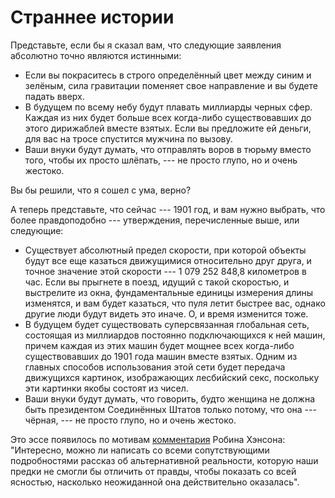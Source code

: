 # Страннее истории
Представьте, если бы я сказал вам, что следующие заявления абсолютно точно являются истинными:

* Если вы покраситесь в строго определённый цвет между синим и зелёным, сила гравитации поменяет свое направление и вы будете падать вверх.
* В будущем по всему небу будут плавать миллиарды черных сфер. Каждая из них будет больше всех когда-либо существовавших до этого дирижаблей вместе взятых. Если вы предложите ей деньги, для вас на тросе спустится мужчина по вызову.
* Ваши внуки будут думать, что отправлять воров в тюрьму вместо того, чтобы их просто шлёпать, --- не просто глупо, но и очень жестоко.

Вы бы решили, что я сошел с ума, верно?

А теперь представьте, что сейчас --- 1901 год, и вам нужно выбрать, что более правдоподобно --- утверждения, перечисленные выше, или следующие: 

* Существует абсолютный предел скорости, при которой объекты будут все еще казаться движущимися относительно друг друга, и точное значение этой скорости --- 1 079 252 848\,8 километров в час. Если вы прыгнете в поезд, идущий с такой скоростью, и выстрелите из окна, фундаментальные единицы измерения длины изменятся, и вам будет казаться, что пуля летит быстрее вас, однако другие люди будут видеть это иначе. О, и время изменится тоже.
* В будущем будет существовать суперсвязанная глобальная сеть, состоящая из миллиардов постоянно подключающихся к ней машин, причем каждая из этих машин будет мощнее всех когда-либо существовавших до 1901 года машин вместе взятых. Одним из главных способов использования этой сети будет передача движущихся картинок, изображающих лесбийский секс, поскольку эти картинки якобы состоят из чисел.
* Ваши внуки будут думать, что говорить, будто женщина не должна быть президентом Соединённых Штатов только потому, что она --- чёрная, --- не просто глупо, но и очень жестоко.

Это эссе появилось по мотивам [комментария](http://lesswrong.com/lw/j0/making_history_available/ewg) Робина Хэнсона: "Интересно, можно ли написать со всеми сопутствующими подробностями рассказ об альтернативной реальности, которую наши предки не смогли бы отличить от правды, чтобы показать со всей ясностью, насколько неожиданной она действительно оказалась".